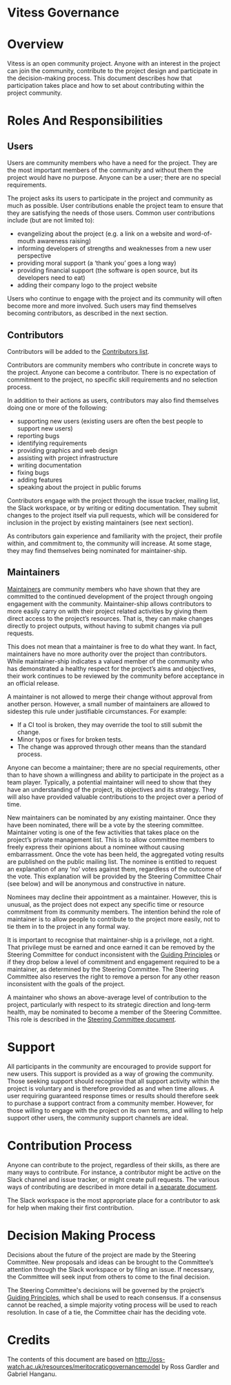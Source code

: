 # Vitess Governance

# Overview

Vitess is an open community project. Anyone with an interest in the project can join the community, contribute to the project design and participate in the decision-making process. This document describes how that participation takes place and how to set about contributing within the project community.

# Roles And Responsibilities

## Users

Users are community members who have a need for the project. They are the most important members of the community and without them the project would have no purpose. Anyone can be a user; there are no special requirements.

The project asks its users to participate in the project and community as much as possible. User contributions enable the project team to ensure that they are satisfying the needs of those users. Common user contributions include (but are not limited to):

* evangelizing about the project (e.g. a link on a website and word-of-mouth awareness raising)
* informing developers of strengths and weaknesses from a new user perspective
* providing moral support (a ‘thank you’ goes a long way)
* providing financial support (the software is open source, but its developers need to eat)
* adding their company logo to the project website

Users who continue to engage with the project and its community will often become more and more involved. Such users may find themselves becoming contributors, as described in the next section.

## Contributors

Contributors will be added to the [Contributors list](https://github.com/vitessio/vitess/graphs/contributors).

Contributors are community members who contribute in concrete ways to the project. Anyone can become a contributor. There is no expectation of commitment to the project, no specific skill requirements and no selection process.

In addition to their actions as users, contributors may also find themselves doing one or more of the following:

* supporting new users (existing users are often the best people to support new users)
* reporting bugs
* identifying requirements
* providing graphics and web design
* assisting with project infrastructure
* writing documentation
* fixing bugs
* adding features
* speaking about the project in public forums

Contributors engage with the project through the issue tracker, mailing list, the Slack workspace, or by writing or editing documentation. They submit changes to the project itself via pull requests, which will be considered for inclusion in the project by existing maintainers (see next section).

As contributors gain experience and familiarity with the project, their profile within, and commitment to, the community will increase. At some stage, they may find themselves being nominated for maintainer-ship.

## Maintainers

[Maintainers](https://github.com/vitessio/vitess/blob/main/MAINTAINERS.md) are community members who have shown that they are committed to the continued development of the project through ongoing engagement with the community. Maintainer-ship allows contributors to more easily carry on with their project related activities by giving them direct access to the project’s resources. That is, they can make changes directly to project outputs, without having to submit changes via pull requests.

This does not mean that a maintainer is free to do what they want. In fact, maintainers have no more authority over the project than contributors. While maintainer-ship indicates a valued member of the community who has demonstrated a healthy respect for the project’s aims and objectives, their work continues to be reviewed by the community before acceptance in an official release.

A maintainer is not allowed to merge their change without approval from another person. However, a small number of maintainers are allowed to sidestep this rule under justifiable circumstances. For example:

* If a CI tool is broken, they may override the tool to still submit the change.
* Minor typos or fixes for broken tests.
* The change was approved through other means than the standard process.

Anyone can become a maintainer; there are no special requirements, other than to have shown a willingness and ability to participate in the project as a team player. Typically, a potential maintainer will need to show that they have an understanding of the project, its objectives and its strategy. They will also have provided valuable contributions to the project over a period of time.

New maintainers can be nominated by any existing maintainer. Once they have been nominated, there will be a vote by the steering committee. Maintainer voting is one of the few activities that takes place on the project’s private management list. This is to allow committee members to freely express their opinions about a nominee without causing embarrassment. Once the vote has been held, the aggregated voting results are published on the public mailing list. The nominee is entitled to request an explanation of any ‘no’ votes against them, regardless of the outcome of the vote. This explanation will be provided by the Steering Committee Chair (see below) and will be anonymous and constructive in nature.

Nominees may decline their appointment as a maintainer. However, this is unusual, as the project does not expect any specific time or resource commitment from its community members. The intention behind the role of maintainer is to allow people to contribute to the project more easily, not to tie them in to the project in any formal way.

It is important to recognise that maintainer-ship is a privilege, not a right. That privilege must be earned and once earned it can be removed by the Steering Committee for conduct inconsistent with the [Guiding Principles](https://github.com/vitessio/vitess/blob/main/GUIDING_PRINCIPLES.md) or if they drop below a level of commitment and engagement required to be a maintainer, as determined by the Steering Committee. The Steering Committee also reserves the right to remove a person for any other reason inconsistent with the goals of the project.

A maintainer who shows an above-average level of contribution to the project, particularly with respect to its strategic direction and long-term health, may be nominated to become a member of the Steering Committee. This role is described in the [Steering Committee document](https://github.com/vitessio/vitess/blob/main/STEERING.md).

# Support

All participants in the community are encouraged to provide support for new users. This support is provided as a way of growing the community. Those seeking support should recognise that all support activity within the project is voluntary and is therefore provided as and when time allows. A user requiring guaranteed response times or results should therefore seek to purchase a support contract from a community member. However, for those willing to engage with the project on its own terms, and willing to help support other users, the community support channels are ideal.

# Contribution Process
Anyone can contribute to the project, regardless of their skills, as there are many ways to contribute. For instance, a contributor might be active on the Slack channel and issue tracker, or might create pull requests. The various ways of contributing are described in more detail in [a separate document](https://github.com/vitessio/vitess/blob/main/CONTRIBUTING.md).

The Slack workspace is the most appropriate place for a contributor to ask for help when making their first contribution.

# Decision Making Process

Decisions about the future of the project are made by the Steering Committee. New proposals and ideas can be brought to the Committee’s attention through the Slack workspace or by filing an issue. If necessary, the Committee will seek input from others to come to the final decision.

The Steering Committee's decisions will be governed by the project’s [Guiding Principles](https://github.com/vitessio/vitess/blob/main/GUIDING_PRINCIPLES.md), which shall be used to reach consensus. If a consensus cannot be reached, a simple majority voting process will be used to reach resolution. In case of a tie, the Committee chair has the deciding vote.

# Credits
The contents of this document are based on http://oss-watch.ac.uk/resources/meritocraticgovernancemodel by Ross Gardler and Gabriel Hanganu.
